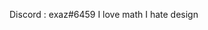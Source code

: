 Discord : exaz#6459
I love math
I hate design

<!---
exaz26/exaz26 is a ✨ special ✨ repository because its `README.md` (this file) appears on your GitHub profile.
You can click the Preview link to take a look at your changes.
--->
